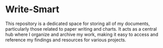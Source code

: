 # Write-Smart
This repository is a dedicated space for storing all of my documents, particularly those related to paper writing and charts. 
It acts as a central hub where I organize and archive my work, making it easy to access and reference my findings and resources for various projects.
